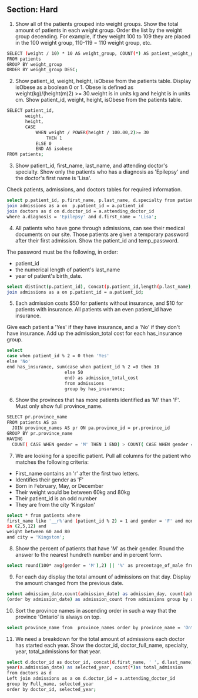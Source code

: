 
## Section: Hard

1. Show all of the patients grouped into weight groups. Show the total amount of patients in each weight group. Order the list by the weight group decending.
For example, if they weight 100 to 109 they are placed in the 100 weight group, 110-119 = 110 weight group, etc.

```bash
SELECT (weight / 10) * 10 AS weight_group, COUNT(*) AS patient_weight_group
FROM patients
GROUP BY weight_group
ORDER BY weight_group DESC;
```
2. Show patient_id, weight, height, isObese from the patients table. Display isObese as a boolean 0 or 1.
Obese is defined as weight(kg)/(height(m)2) >= 30.weight is in units kg and height is in units cm.
Show patient_id, weight, height, isObese from the patients table.

```bash
SELECT patient_id,
       weight,
       height,
       CASE
           WHEN weight / POWER(height / 100.00,2)>= 30
               THEN 1
           ELSE 0
           END AS isobese
FROM patients;
```
3. Show patient_id, first_name, last_name, and attending doctor's specialty.
Show only the patients who has a diagnosis as 'Epilepsy' and the doctor's first name is 'Lisa'.

Check patients, admissions, and doctors tables for required information.
```bash
select p.patient_id, p.first_name, p.last_name, d.specialty from patients as p
join admissions as a on  p.patient_id = a.patient_id 
join doctors as d on d.doctor_id = a.attending_doctor_id
where a.diagnosis = 'Epilepsy' and d.first_name = 'Lisa';
```
4. All patients who have gone through admissions, can see their medical documents on our site. Those patients are given a temporary password after their first admission. Show the patient_id and temp_password.

The password must be the following, in order:
- patient_id
- the numerical length of patient's last_name
- year of patient's birth_date.

```bash
select distinct(p.patient_id), Concat(p.patient_id,length(p.last_name),Year(p.birth_date)) as Temp_password from patients as p
join admissions as a on p.patient_id = a.patient_id;
```
5. Each admission costs $50 for patients without insurance, and $10 for patients with insurance. All patients with an even patient_id have insurance.

Give each patient a 'Yes' if they have insurance, and a 'No' if they don't have insurance. Add up the admission_total cost for each has_insurance group.

```bash
select 
case when patient_id % 2 = 0 then 'Yes'
else 'No'
end has_insurance, sum(case when patient_id % 2 =0 then 10
                      else 50 
                      end) as admission_total_cost
                      from admissions
                      group by has_insurance;
```
6. Show the provinces that has more patients identified as 'M' than 'F'. Must only show full province_name.

```bash
SELECT pr.province_name
FROM patients AS pa
  JOIN province_names AS pr ON pa.province_id = pr.province_id
GROUP BY pr.province_name
HAVING
  COUNT( CASE WHEN gender = 'M' THEN 1 END) > COUNT( CASE WHEN gender = 'F' THEN 1 END);
```
7. We are looking for a specific patient. Pull all columns for the patient who matches the following criteria:
- First_name contains an 'r' after the first two letters.
- Identifies their gender as 'F'
- Born in February, May, or December
- Their weight would be between 60kg and 80kg
- Their patient_id is an odd number
- They are from the city 'Kingston'

```bash
select * from patients where 
first_name like '__r%'and (patient_id % 2) = 1 and gender = 'F' and month(birth_date) 
in (2,5,12) and 
weight between 60 and 80 
and city = 'Kingston';
```
8. Show the percent of patients that have 'M' as their gender. Round the answer to the nearest hundreth number and in percent form.

```bash
select round(100* avg(gender = 'M'),2) || '%' as precentage_of_male from patients;
```
9. For each day display the total amount of admissions on that day. Display the amount changed from the previous date.

```bash
select admission_date,count(admission_date) as admission_day, count(admission_date)- lag(count(admission_date)) over 
(order by admission_date) as admission_count from admissions group by admission_date;
```
10. Sort the province names in ascending order in such a way that the province 'Ontario' is always on top.

```bash
select province_name from  province_names order by province_name = 'Ontario' desc, province_name; 
```
11. We need a breakdown for the total amount of admissions each doctor has started each year. Show the doctor_id, doctor_full_name, specialty, year, total_admissions for that year.

```bash
select d.doctor_id as doctor_id, concat(d.first_name, ' ', d.last_name) as Full_name, d.specialty, 
year(a.admission_date) as selected_year, count(*)as total_admission 
from doctors as d 
Left join admissions as a on d.doctor_id = a.attending_doctor_id 
group by Full_name, selected_year
order by doctor_id, selected_year;
```
